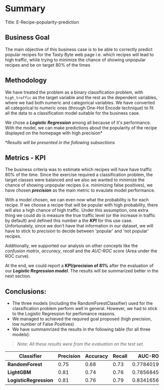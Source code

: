 # Summary
Title: E-Recipe-popularity-prediction

## Business Goal
The main objective of this business case is to be able to correctly predict popular recipes for the Tasty Byte web page i.e. which recipes will lead to high traffic, while trying to minimize the chance of showing unpopular recipes and be on target 80% of the times



## Methodology

We have treated the problem as a binary classification problem, with `high_traffic` as the target variable and the rest as the dependent variables, where we had both numeric and categorical variables.
We have converted all categorical to numeric ones (through One-Hot Encode technique) to fit all the data to a classification model suitable for the business case. 

We chose a **_Logistic Regression_** among all because of it's performance. With the model, we can make predictions about the popularity of the recipe displayed on the homepage with high precision*

*_Results will be presented in the following subsections_

## Metrics - KPI

The business criteria was to estimate which recipes will have have traffic 80% of the time. Since the exercise required a classification problem, the target classes were balanced and we also we wanted to minimize the chance of showing unpopular recipes (i.e. minimizing false positives), we have chosen **_precision_** as the main metric to evaulate model performance. 

With a model chosen, we can even now what the probability is for each recipe. If we choose a recipe that will be  popular with high probability, there will also a high chance of high traffic. Under this assumption, one extra thing we could do is measure the true traffic level (or the increase in traffic by default) and defined this number a the *_**KPI**_* for this use case. Unfortunately, since we don't have that information in our dataset, we will have to stick to _precision_ to decide between 'popular' and 'not popular' recipes.


Additionally, we supported our analysis on other concepts like the _confusion matrix_, _accuracy_, _recall_ and the _AUC-ROC score_ (Area under the ROC curve). 

At the end, we could report a **KPI/precision of  81%**  after the evaluation of our **_Logistic Regression model_**. 
The results will be summarized better in the next section.

## Conclusions:

* The three models (including the RandomForestClassifier) used for the classification problem perform well in general. However, we had to stick to the Logistic Regression for perfomance reasons. 
* We managed to achieved the required goal proposed (high precision, low number of False Positives)
* We have summamrized the results  in the following table (for all three models):
> _Note: All these results were from the evaluation on the test set._

| **Classifier**         | **Precision** | **Accuracy** | **Recall** | **AUC-ROC**  |
|------------------------|---------------|--------------|------------|--------------|
| **RandomForest**       | 0.75          | 0.68         | 0.73       | 0.7784019975 |
| **LightGBM**           | 0.81          | 0.74         | 0.76       | 0.785684561  |
| **LogisticRegression** | 0.81          | 0.76         | 0.79       | 0.8341656263 |

